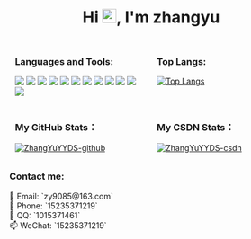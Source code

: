<!-- 标题 + 个人描述, emoji 取自: http://emojihomepage.com -->
<p align="center">
  <h1 height="10px" align="center">
    Hi <img src="https://cdn.jsdelivr.net/gh/MaleWeb/picture/images/techblog/hi.gif" width="25">, I'm zhangyu
  </h1>
</p>


<!-- 技术栈 -->
<div style="display: flex; justify-content: space-between; align-items: flex-start;">
  <div style="flex: 1; padding: 10px;">
    <h3>Languages and Tools:</h3>
    <img src="https://img.shields.io/badge/-JavaScript-f6da1c?style=flat&logo=javascript&logoColor=white">
    <img src="https://img.shields.io/badge/-TypeScript-2b6dbf?style=flat&logo=typescript&logoColor=white">
    <img src="https://img.shields.io/badge/-Vue-46b882?style=flat&logo=vue.js&logoColor=white">
    <img src="https://img.shields.io/badge/-React-00b4ce?style=flat&logo=react&logoColor=white">
    <img src="https://img.shields.io/badge/-Node.js-3C873A?style=flat&logo=Node.js&logoColor=white">
    <img src="https://img.shields.io/badge/-Koa-33333D?style=flat&logo=koa&logoColor=white">
    <img src="https://img.shields.io/badge/-Less-bf608e?style=flat&logo=less&logoColor=white">
    <img src="https://img.shields.io/badge/-Sass-b37feb?style=flat&logo=sass&logoColor=white">
    <img src="https://img.shields.io/badge/-Git-ee462c?style=flat&logo=git&logoColor=white">
    <img src="https://img.shields.io/badge/-Github-black?style=flat&logo=github">
    <img src="https://img.shields.io/badge/-Webpack-%232C3A42?style=flat-square&logo=webpack">
    <img src="https://img.shields.io/badge/-ESLint-%234B32C3?style=flat-square&logo=eslint">
  </div>


<!-- 常用语言 -->
  <div style="flex: 1; padding: 10px;">
    <h3>Top Langs:</h3>
    <a href="https://github.com/ZhangYuYYDS/github-readme-stats">
      <img src="https://github-readme-stats.vercel.app/api/top-langs/?username=ZhangYuYYDS&layout=compact" alt="Top Langs">
    </a>
  </div>
</div>






<!-- github状态 -->
<div style="display: flex; justify-content: space-between;">
  <div style="flex: 1; padding: 10px;">
    <h3>My GitHub Stats：</h3>
    <a href="https://github.com/anuraghazra/github-readme-stats">
      <img src="https://github-readme-stats.vercel.app/api?username=ZhangYuYYDS&theme=radical" alt="ZhangYuYYDS-github"/>
    </a>
  </div>

<!-- csdn状态 -->
  <div style="flex: 1; padding: 10px;">
    <h3>My CSDN Stats：</h3>
    <a href="https://stats.justsong.cn/api/csdn?id=ZhangYu_010228">
      <img src="https://stats.justsong.cn/api/csdn?id=ZhangYu_010228&theme=radical" alt="ZhangYuYYDS-csdn"/>
    </a>
  </div>
</div>

<!-- 联系我 -->
<div>
  <h3>Contact me:</h3>

  <div>📨 Email: `zy9085@163.com` </div> 
  <div>📱 Phone: `15235371219` </div> 
  <div>👻 QQ: `1015371461` </div> 
  <div>📫 WeChat: `15235371219` </div>
</div>

<!-- 贪吃蛇 - 图片有 actions/Generate Snake 定时生成 -->
<!-- <picture>
  <source media="(prefers-color-scheme: dark)" srcset="./assets/github-snake-dark.svg" />
  <source media="(prefers-color-scheme: light)" srcset="./assets/github-snake.svg" />
  <img width="100%" alt="github-snake" src="./assets/github-snake.svg" />
</picture> -->
